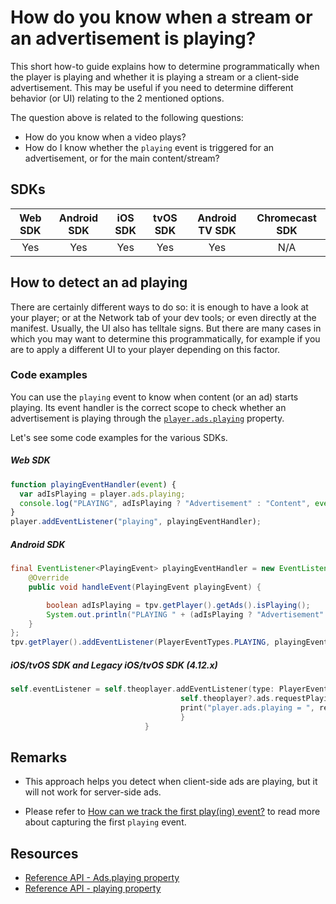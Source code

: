 # How do you know when a stream or an advertisement is playing?

This short how-to guide explains how to determine programmatically when the player is playing and whether it is playing a stream or a client-side advertisement. This may be useful if you need to determine different behavior (or UI) relating to the 2 mentioned options.

The question above is related to the following questions:

- How do you know when a video plays?
- How do I know whether the `playing` event is triggered for an advertisement, or for the main content/stream?

## SDKs

| Web SDK | Android SDK | iOS SDK | tvOS SDK | Android TV SDK | Chromecast SDK |
| :-----: | :---------: | :-----: | :------: | :------------: | :------------: |
|   Yes   |     Yes     |   Yes   |   Yes    |      Yes       |      N/A       |

## How to detect an ad playing

There are certainly different ways to do so: it is enough to have a look at your player; or at the Network tab of your dev tools; or even directly at the manifest. Usually, the UI also has telltale signs. But there are many cases in which you may want to determine this programmatically, for example if you are to apply a different UI to your player depending on this factor.

### Code examples

You can use the `playing` event to know when content (or an ad) starts playing. Its event handler is the correct scope to check whether an advertisement is playing through the [`player.ads.playing`](pathname:///theoplayer/v4/api-reference/web/interfaces/Ads.html#playing) property.

Let's see some code examples for the various SDKs.

##### Web SDK

```js
function playingEventHandler(event) {
  var adIsPlaying = player.ads.playing;
  console.log("PLAYING", adIsPlaying ? "Advertisement" : "Content", event);
}
player.addEventListener("playing", playingEventHandler);
```

##### Android SDK

```java
final EventListener<PlayingEvent> playingEventHandler = new EventListener<PlayingEvent>() {
    @Override
    public void handleEvent(PlayingEvent playingEvent) {

        boolean adIsPlaying = tpv.getPlayer().getAds().isPlaying();
        System.out.println("PLAYING " + (adIsPlaying ? "Advertisement" : "Content"));
    }
};
tpv.getPlayer().addEventListener(PlayerEventTypes.PLAYING, playingEventHandler);
```

##### iOS/tvOS SDK and Legacy iOS/tvOS SDK (4.12.x)

```swift
self.eventListener = self.theoplayer.addEventListener(type: PlayerEventTypes.PLAYING) { [weak self] event in
                                      self.theoplayer?.ads.requestPlaying() { (result, _) in
                                      print("player.ads.playing = ", result!)
                                      }
                              }
```

## Remarks

- This approach helps you detect when client-side ads are playing, but it will not work for server-side ads.

- Please refer to [How can we track the first play(ing) event?](../../how-to-guides/09-player/03-how-can-we-track-the-first-playing-event.md) to read more about capturing the first `playing` event.

## Resources

- [Reference API - Ads.playing property](pathname:///theoplayer/v4/api-reference/web/interfaces/Ads.html#playing)
- [Reference API - playing property](pathname:///theoplayer/v4/api-reference/web/interfaces/PlayerEventMap.html#playing)
